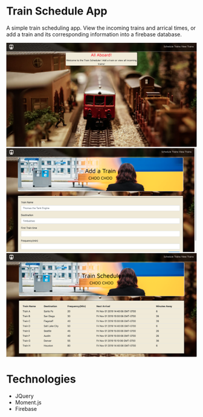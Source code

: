 # Train Schedule App

A simple train scheduling app. View the incoming trains and arrical times, or add a train and its corresponding information into a firebase database.  

![train](pictures/landing.png)
![train](pictures/add.png)
![train](pictures/schedule.png)


# Technologies
- JQuery
- Moment.js
- Firebase
